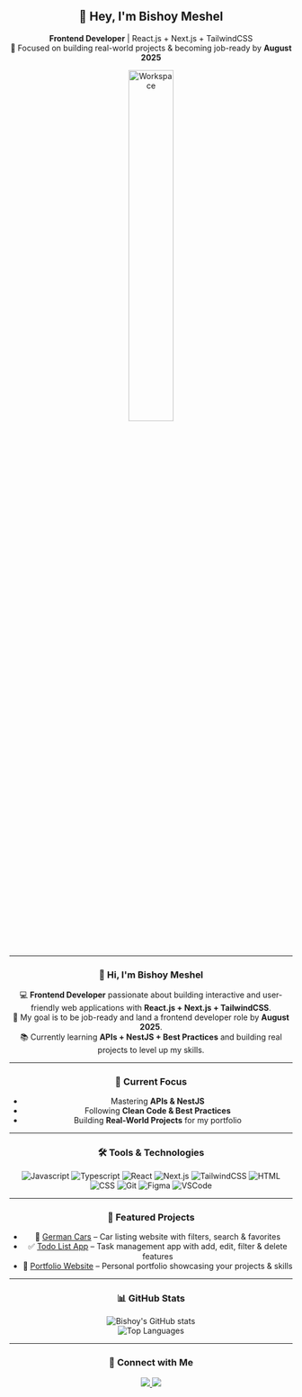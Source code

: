 <div align="center">

<h2 align="center">👋 Hey, I'm Bishoy Meshel</h2>
<p align="center">
  <b>Frontend Developer</b> | React.js + Next.js + TailwindCSS  
  <br>
  🚀 Focused on building real-world projects & becoming job-ready by <b>August 2025</b>
</p>
<img src="https://github.com/SP-XD/SP-XD/blob/main/images/dev-working_rounded.gif?raw=true" alt="Workspace" width="40%"/>

---

### 👋 Hi, I'm Bishoy Meshel

💻 **Frontend Developer** passionate about building interactive and user-friendly web applications with **React.js + Next.js + TailwindCSS**.  
🚀 My goal is to be job-ready and land a frontend developer role by **August 2025**.  
📚 Currently learning **APIs + NestJS + Best Practices** and building real projects to level up my skills.

---

### 🌱 Current Focus
- Mastering **APIs & NestJS**
- Following **Clean Code & Best Practices**
- Building **Real-World Projects** for my portfolio

---

### 🛠️ Tools & Technologies
![Javascript](https://img.shields.io/badge/JavaScript-323330?style=flat&logo=javascript&logoColor=F7DF1E)
![Typescript](https://img.shields.io/badge/TypeScript-007ACC?style=flat&logo=typescript&logoColor=white)
![React](https://img.shields.io/badge/React-20232A?style=flat&logo=react&logoColor=61DAFB)
![Next.js](https://img.shields.io/badge/Next.js-000000?style=flat&logo=nextdotjs&logoColor=white)
![TailwindCSS](https://img.shields.io/badge/Tailwind_CSS-38B2AC?style=flat&logo=tailwind-css&logoColor=white)
![HTML](https://img.shields.io/badge/HTML5-E34F26?style=flat&logo=html5&logoColor=white)
![CSS](https://img.shields.io/badge/CSS3-1572B6?style=flat&logo=css3&logoColor=white)
![Git](https://img.shields.io/badge/GIT-E44C30?style=flat&logo=git&logoColor=white)
![Figma](https://img.shields.io/badge/Figma-F24E1E?style=flat&logo=figma&logoColor=white)
![VSCode](https://img.shields.io/badge/Visual_Studio_Code-0078D4?style=flat&logo=visual%20studio%20code&logoColor=white)

---

### 📌 Featured Projects
- 🚗 [German Cars](https://github.com/BeshoyMeshel/German-cars) – Car listing website with filters, search & favorites  
- ✅ [Todo List App](https://github.com/BeshoyMeshel/todo-list) – Task management app with add, edit, filter & delete features  
- 🎨 [Portfolio Website](https://github.com/BeshoyMeshel/Portfolio) – Personal portfolio showcasing your projects & skills  
---

### 📊 GitHub Stats
![Bishoy's GitHub stats](https://github-readme-stats.vercel.app/api?username=besho&show_icons=true&theme=tokyonight&hide_border=true)  
![Top Languages](https://github-readme-stats.vercel.app/api/top-langs/?username=besho&layout=compact&theme=tokyonight&hide_border=true)

---

### 🤝 Connect with Me
<a href="https://www.linkedin.com/in/beshoy-meshel-8177bb268/" target="_blank">
<img src="https://img.shields.io/badge/LinkedIn-0077B5?style=flat&logo=linkedin&logoColor=white" />
</a>
<a href="mailto:beshomeshel15@gmail.com">
<img src="https://img.shields.io/badge/Email-D14836?style=flat&logo=gmail&logoColor=white" />
</a>

</div>



